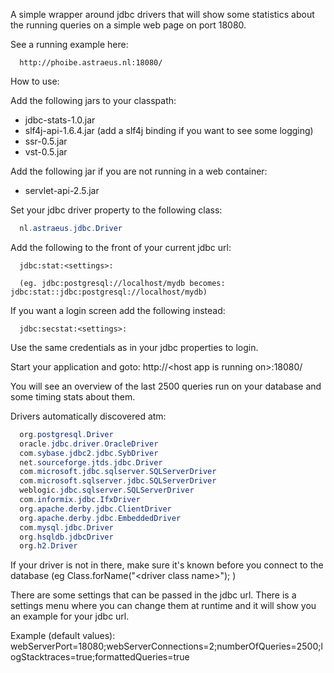 A simple wrapper around jdbc drivers that will show some statistics about the running queries on a simple web page on port 18080.

See a running example here:

```
  http://phoibe.astraeus.nl:18080/
```

How to use:

Add the following jars to your classpath:

* jdbc-stats-1.0.jar
* slf4j-api-1.6.4.jar (add a slf4j binding if you want to see some logging)
* ssr-0.5.jar
* vst-0.5.jar

Add the following jar if you are not running in a web container:

* servlet-api-2.5.jar

Set your jdbc driver property to the following class:

```java
  nl.astraeus.jdbc.Driver
```

Add the following to the front of your current jdbc url:

```text
  jdbc:stat:<settings>:
  
  (eg. jdbc:postgresql://localhost/mydb becomes: jdbc:stat::jdbc:postgresql://localhost/mydb)
```

If you want a login screen add the following instead:

```text
  jdbc:secstat:<settings>:
```

Use the same credentials as in your jdbc properties to login.

Start your application and goto: http://&lt;host app is running on&gt;:18080/

You will see an overview of the last 2500 queries run on your database and some timing stats about them.

Drivers automatically discovered atm:

```java
  org.postgresql.Driver
  oracle.jdbc.driver.OracleDriver
  com.sybase.jdbc2.jdbc.SybDriver
  net.sourceforge.jtds.jdbc.Driver
  com.microsoft.jdbc.sqlserver.SQLServerDriver
  com.microsoft.sqlserver.jdbc.SQLServerDriver
  weblogic.jdbc.sqlserver.SQLServerDriver
  com.informix.jdbc.IfxDriver
  org.apache.derby.jdbc.ClientDriver
  org.apache.derby.jdbc.EmbeddedDriver
  com.mysql.jdbc.Driver
  org.hsqldb.jdbcDriver
  org.h2.Driver
```

If your driver is not in there, make sure it's known before you connect to the database (eg Class.forName("&lt;driver class name&gt;"); )

There are some settings that can be passed in the jdbc url. There is a settings menu where you can change them at runtime and it will show you an example for your jdbc url.

Example (default values): webServerPort=18080;webServerConnections=2;numberOfQueries=2500;logStacktraces=true;formattedQueries=true
